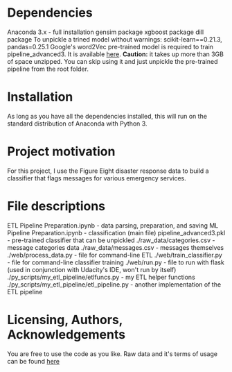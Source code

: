 # Dependencies
Anaconda 3.x - full installation
gensim package
xgboost package
dill package
To unpickle a trined model without warnings: scikit-learn==0.21.3, pandas=0.25.1
Google's word2Vec pre-trained model is required to train pipeline_advanced3.
It is available [here](https://drive.google.com/file/d/0B7XkCwpI5KDYNlNUTTlSS21pQmM/edit?usp=sharing).
**Caution:** it takes up more than 3GB of space unzipped. You can skip using it and 
just unpickle the pre-trained pipeline from the root folder.
# Installation
As long as you have all the dependencies installed, this will run on the standard 
distribution of Anaconda with Python 3.
# Project motivation
For this project, I use the Figure Eight disaster response data to build a classifier
that flags messages for various emergency services.
# File descriptions
ETL Pipeline Preparation.ipynb - data parsing, preparation, and saving
ML Pipeline Preparation.ipynb - classification (main file)
pipeline_advanced3.pkl - pre-trained classifier that can be unpickled
./raw_data/categories.csv - message categories data
./raw_data/messages.csv - messages themselves
./web/process_data.py - file for command-line ETL
./web/train_classifier.py - file for command-line classifier training
./web/run.py - file to run with flask (used in conjunction with Udacity's IDE,
               won't run by itself)
./py_scripts/my_etl_pipeline/etlfuncs.py - my ETL helper functions
./py_scripts/my_etl_pipeline/etl_pipeline.py - another implementation of the
                                               ETL pipeline

# Licensing, Authors, Acknowledgements
You are free to use the code as you like. 
Raw data and it's terms of usage can be found [here](https://www.figure-eight.com/dataset/combined-disaster-response-data/)
